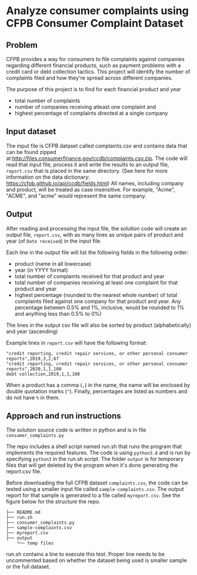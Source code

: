 # Analyze consumer complaints using CFPB Consumer Complaint Dataset

## Problem
CFPB provides a way for consumers to file complaints against companies regarding different financial products, such as payment problems with a credit card or debt collection tactics. This project will identify the number of complaints filed and how they're spread across different companies. 

The purpose of this project is to find for each financial product and year
-  total number of complaints
-  number of companies receiving atleast one complaint and 
-  highest percentage of complaints directed at a single company


## Input dataset
The input file is CFPB dataset called complaints.csv and contains data that can be found zipped at:http://files.consumerfinance.gov/ccdb/complaints.csv.zip. The code will read that input file, process it and write the results to an output file, `report.csv` that is placed in the same directory.
(See here for more information on the data dictionary: https://cfpb.github.io/api/ccdb/fields.html)
All names, including company and product, will be treated as case insensitive. For example, "Acme", "ACME", and "acme" would represent the same company.

## Output

After reading and processing the input file, the solution code will create an output file, `report.csv`, with as many lines as unique pairs of product and year (of `Date received`) in the input file. 

Each line in the output file will list the following fields in the following order:
* product (name in all lowercase)
* year (in YYYY format)
* total number of complaints received for that product and year
* total number of companies receiving at least one complaint for that product and year
* highest percentage (rounded to the nearest whole number) of total complaints filed against one company for that product and year. Any percentage between 0.5% and 1%, inclusive, would be rounded to 1% and anything less than 0.5% to 0%)

The lines in the output csv file will also be sorted by product (alphabetically) and year (ascending)

Example lines in `report.csv` will have the following format:
```
"credit reporting, credit repair services, or other personal consumer reports",2019,3,2,67
"credit reporting, credit repair services, or other personal consumer reports",2020,1,1,100
debt collection,2019,1,1,100
```
When a product has a comma (`,`) in the name, the name will be enclosed by double quotation marks (`"`). 
Finally, percentages are listed as numbers and do not have `%` in them.

## Approach and run instructions

The solution source code is written in python and is in file `consumer_complaints.py`

The repo includes a shell script named run.sh that runs the program that implements the required features.
The code is using `python3.8` and is run by specifying `python3` in the run.sh script. The folder `output` is for temporary files that will get deleted by the program when it's done generating the report.csv file.

Before downloading the full CFPB dataset `complaints.csv`, the code can be tested using a smaller input file called `sample-complaints.csv`. The output report for that sample is generated to a file called `myreport.csv`.
See the figure below for the structure the repo.


    ├── README.md
    ├── run.sh
    ├── consumer_complaints.py
    ├── sample-complaints.csv
    ├── myreport.csv 
    ├── output
        └── temp files 


run.sh contains a line to execute this test. Proper line needs to be uncommented based on whether the dataset being used is smaller sample or the full dataset.

